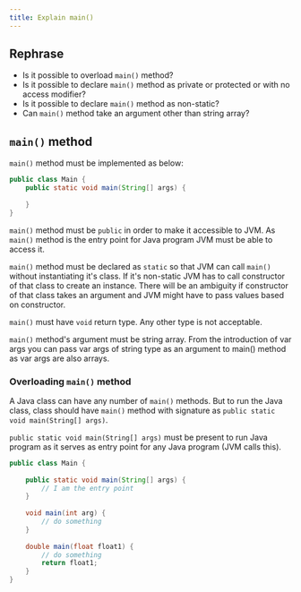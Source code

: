 ```yaml
---
title: Explain main()
---
```


## Rephrase
- Is it possible to overload `main()` method?
- Is it possible to declare `main()` method as private or protected or with no access modifier?
- Is it possible to declare `main()` method as non-static?
- Can `main()` method take an argument other than string array?

## `main()` method
`main()` method must be implemented as below:
```java
public class Main {
    public static void main(String[] args) {
        
    }
}
```
`main()` method must be `public` in order to make it accessible to JVM. As `main()` method is the
entry point for Java program JVM must be able to access it.

`main()` method must be declared as `static` so that JVM can call `main()` without instantiating 
it's class. If it's non-static JVM has to call constructor of that class to create an instance.
There will be an ambiguity if constructor of that class takes an argument and JVM might have to pass
values based on constructor.

`main()` must have `void` return type. Any other type is not acceptable.

`main()` method's argument must be string array. From the introduction of var args you can pass 
var args of string type as an argument to main() method as var args are also arrays.

### Overloading `main()` method
A Java class can have any number of `main()` methods. But to run the Java class, class should have
`main()` method with signature as `public static void main(String[] args)`. 

`public static void main(String[] args)` must be present to run Java program as it serves as entry
point for any Java program (JVM calls this).
```java
public class Main {
    
    public static void main(String[] args) {
        // I am the entry point
    }
 
    void main(int arg) {
        // do something
    }
 
    double main(float float1) {
        // do something
        return float1;
    }
}
```

